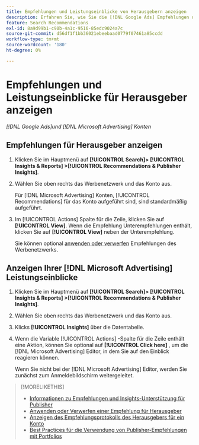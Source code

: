 ```yaml
---
title: Empfehlungen und Leistungseinblicke von Herausgebern anzeigen
description: Erfahren Sie, wie Sie die [!DNL Google Ads] Empfehlungen und [!DNL Microsoft Advertising] Leistungseinblicke für Ihre Anzeigennetzwerkkonten.
feature: Search Recommendations
exl-id: 8a9d99b1-c90b-4a1c-9516-85edc9024a7c
source-git-commit: d56df1f1bb36021ebeebaad0779f07461a85ccdd
workflow-type: tm+mt
source-wordcount: '180'
ht-degree: 0%

---
```


# Empfehlungen und Leistungseinblicke für Herausgeber anzeigen

*[!DNL Google Ads]und [!DNL Microsoft Advertising] Konten*

## Empfehlungen für Herausgeber anzeigen

1. Klicken Sie im Hauptmenü auf **[!UICONTROL Search]> [!UICONTROL Insights & Reports] >[!UICONTROL Recommendations & Publisher Insights]**.

1. Wählen Sie oben rechts das Werbenetzwerk und das Konto aus.

   Für [!DNL Microsoft Advertising] Konten, [!UICONTROL Recommendations] für das Konto aufgeführt sind, sind standardmäßig aufgeführt.

1. Im [!UICONTROL Actions] Spalte für die Zeile, klicken Sie auf **[!UICONTROL View]**. Wenn die Empfehlung Unterempfehlungen enthält, klicken Sie auf **[!UICONTROL View]** neben der Unterempfehlung.

   Sie können optional [anwenden oder verwerfen](recommendation-apply-dismiss.md) Empfehlungen des Werbenetzwerks.

## Anzeigen Ihrer [!DNL Microsoft Advertising] Leistungseinblicke

1. Klicken Sie im Hauptmenü auf **[!UICONTROL Search]> [!UICONTROL Insights & Reports] >[!UICONTROL Recommendations & Publisher Insights]**.

1. Wählen Sie oben rechts das Werbenetzwerk und das Konto aus.

1. Klicks **[!UICONTROL Insights]** über die Datentabelle.

1. Wenn die Variable [!UICONTROL Actions] -Spalte für die Zeile enthält eine Aktion, können Sie optional auf **[!UICONTROL Click here]** , um die [!DNL Microsoft Advertising] Editor, in dem Sie auf den Einblick reagieren können.

   Wenn Sie nicht bei der [!DNL Microsoft Advertising] Editor, werden Sie zunächst zum Anmeldebildschirm weitergeleitet.

>[!MORELIKETHIS]
>
>* [Informationen zu Empfehlungen und Insights-Unterstützung für Publisher](recommendation-support.md)
>* [Anwenden oder Verwerfen einer Empfehlung für Herausgeber](recommendation-apply-dismiss.md)
>* [Anzeigen des Empfehlungsprotokolls des Herausgebers für ein Konto](recommendation-view-log.md)
>* [Best Practices für die Verwendung von Publisher-Empfehlungen mit Portfolios](recommendation-best-practices.md)
